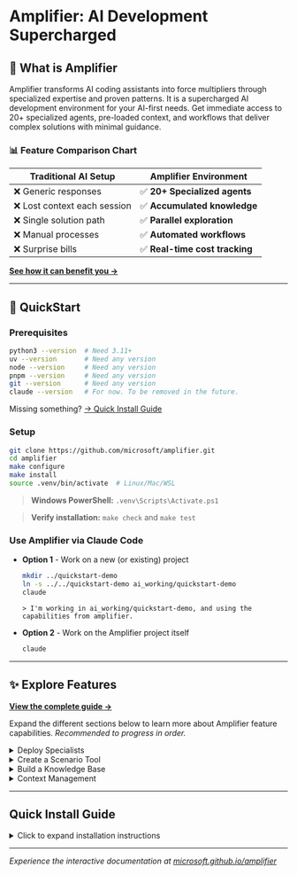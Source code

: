 # Amplifier: AI Development Supercharged

## 🎯 What is Amplifier

Amplifier transforms AI coding assistants into force multipliers through specialized expertise and proven patterns. It is a supercharged AI development environment for your AI-first needs. Get immediate access to 20+ specialized agents, pre-loaded context, and workflows that deliver complex solutions with minimal guidance. 

### 📊 Feature Comparison Chart

| Traditional AI Setup | Amplifier Environment |
|----------------------|----------------------|
| ❌ Generic responses | ✅ **20+ Specialized agents** |
| ❌ Lost context each session | ✅ **Accumulated knowledge** |  
| ❌ Single solution path | ✅ **Parallel exploration** |
| ❌ Manual processes | ✅ **Automated workflows** |
| ❌ Surprise bills | ✅ **Real-time cost tracking** |


**[See how it can benefit you →](https://microsoft.github.io/amplifier)**

---

## 🚀 QuickStart 

### Prerequisites

```bash
python3 --version  # Need 3.11+
uv --version       # Need any version
node --version     # Need any version
pnpm --version     # Need any version
git --version      # Need any version
claude --version   # For now. To be removed in the future.
```

Missing something? [→ Quick Install Guide](#quick-install-guide)


### Setup

```bash
git clone https://github.com/microsoft/amplifier.git
cd amplifier
make configure
make install
source .venv/bin/activate  # Linux/Mac/WSL
```
> **Windows PowerShell:** `.venv\Scripts\Activate.ps1`

> **Verify installation:** `make check` and `make test`


### Use Amplifier via Claude Code

- **Option 1** - Work on a new (or existing) project
    ```bash
    mkdir ../quickstart-demo
    ln -s ../../quickstart-demo ai_working/quickstart-demo
    claude
    ```

    ```
    > I'm working in ai_working/quickstart-demo, and using the capabilities from amplifier.
    ```

- **Option 2** - Work on the Amplifier project itself
    ```bash
    claude
    ```

---

## ✨  Explore Features

**[View the complete guide →](https://microsoft.github.io/amplifier)**

Expand the different sections below to learn more about Amplifier feature capabilities. *Recommended to progress in order.*

<details>
<summary> Deploy Specialists</summary>

> ### 💡 Deploy Specialists
>*Amplifier includes 20+ specialized AI agents, each trained for specific tasks like architecture design, bug hunting, test coverage analysis, and modular code generation. These specialists work with expert-level precision, delivering focused results without the context confusion of general-purpose AI assistants.*
>
> **[Learn more about Specialists →](https://microsoft.github.io/amplifier)**
> 
> ### Try It Out
>```
>>  Use zen-architect to design a CLI tool that analyzes markdown files and reports: word 
>   count, heading count, link count, and reading time estimate
>```
> **What you'll see**: A clean design spec for the modular-builder to use.
> <br>
>```
>>  Use modular-builder to implement the markdown analyzer
>```
> **What you'll experience**: An automated workflow that implements the design.

</details>

<details>
<summary>Create a Scenario Tool</summary>

> ### 🎨 Create A Scenario Tool
>*Scenario tools are reusable CLI applications that combine Python code structure with AI intelligence for reliable, repeatable workflows. Create custom tools once, then run them anytime with simple make commands - perfect for standardizing complex multi-step processes.*
>
> **[Learn more about Scenario Tools →](https://microsoft.github.io/amplifier)**
>
> ### Try It Out
>```
>>  I need a @scenarios/ tool that creates multiple text-based files such as notes, specs,
>   decisions, etc., all based on the current material in the demo directory. These files will 
>   be used to showcase Amplifier's knowledge base capabilities. The files should be diverse 
>   enough to demonstrate what the knowledge commands can do, but small enough that knowledge-
>   update can complete within 2 minutes. Because this tool is for a demo, please keep the 
>   design compact enough that it can be implemented within 2 minutes.
>```
> **What you'll discover**: How simple it is to create a dependable tool
> <br>
>```
>>  Run the scenario tool to create content for the ~/quickstart-demo.
>```
> **What you'll see**: Content generated for the demo using the newly created Scenario.

</details>

<details>
<summary>Build a Knowledge Base</summary>

> ### 📚 Build a Knowledge Base
>*Amplifier's knowledge system automatically extracts concepts, relationships, and insights from your documents, organizing them into a queryable knowledge graph. This enables powerful semantic search, pattern recognition, and context-aware assistance across your entire project documentation.*
>
> **[Learn more about the Knowledge Base →](https://microsoft.github.io/amplifier)**
>
> ### Try It Out
>```
>>  make knowledge-update for AMPLIFIER_CONTENT_DIRS="~/quickstart-demo"
>```
> **What you'll experience**: Knowledge classification and extraction at work on the new content. *This step can take ~10-15 minutes.*
> <br>
>```
>>  make knowledge-stats
>
>>  make knowledge-graph-viz
>```
> **What you'll see**: Statistics and a visualization of the content.

</details>

<details>
<summary>Context Management</summary>

> ### 🧠 Context Management
>*Amplifier's context management intelligently compresses long conversation sessions, reducing token usage while preserving the essential information you need. All conversation history is automatically saved as searchable transcripts that you can restore anytime, ensuring no valuable context is ever lost.*
>
>**[Learn more about Context Management →](https://microsoft.github.io/amplifier)**
> 
> ### Try It Out
>```
>>  /compact
>```
> **What you'll see**: A summary is saved but the full history is cleared.
> <br>
>```
>>  What are the available transcripts?
>
>>  /transcript
>```
> **What you'll discover**: Even compacted conversations can be restored for context.
>
</details>

---

## Quick Install Guide

<details>
<summary>Click to expand installation instructions</summary>

### Mac

```bash
brew install python3 node git pnpm uv
npm install -g @anthropic-ai/claude-cli
```

### Ubuntu/Debian/WSL

```bash
# System packages
sudo apt update && sudo apt install -y python3 python3-pip nodejs npm git

# pnpm
npm install -g pnpm
pnpm setup && source ~/.bashrc

# uv (Python package manager)
curl -LsSf https://astral.sh/uv/install.sh | sh

# Claude Code CLI
npm install -g @anthropic-ai/claude-cli
```

### Windows

1. Install [WSL2](https://learn.microsoft.com/windows/wsl/install)
2. Run Ubuntu commands above inside WSL

### Manual Downloads

- [Python](https://python.org/downloads) (3.11 or newer)
- [Node.js](https://nodejs.org) (any recent version)
- [pnpm](https://pnpm.io/installation) (package manager)
- [Git](https://git-scm.com) (any version)
- [uv](https://docs.astral.sh/uv/getting-started/installation/) (Python package manager)
- [Claude Code CLI](https://github.com/anthropics/claude-code) (AI assistant)

</details>

---

*Experience the interactive documentation at [microsoft.github.io/amplifier](https://microsoft.github.io/amplifier)*
